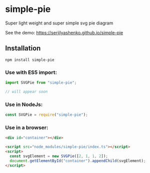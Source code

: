 # simple-pie

Super light weight and super simple svg pie diagram

See the demo: https://serjilyashenko.github.io/simple-pie

## Installation

```shell
npm install simple-pie
```

### Use with ES5 import:

```js
import SVGPie from "simple-pie";

// will appear soon
```

### Use in NodeJs:

```js
const SVGPie = require("simple-pie");
```

### Use in a browser:

```html
<div id="container"></div>

<script src="node_modules/simple-pie/index.ts"></script>
<script>
  const svgElement = new SVGPie([2, 1, 1, 2]);
  document.getElementById("container").appendChild(svgElement);
</script>
```
